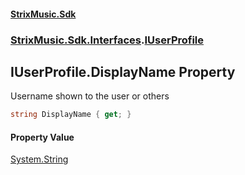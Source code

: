 #### [StrixMusic.Sdk](./index.md 'index')
### [StrixMusic.Sdk.Interfaces](./StrixMusic-Sdk-Interfaces.md 'StrixMusic.Sdk.Interfaces').[IUserProfile](./StrixMusic-Sdk-Interfaces-IUserProfile.md 'StrixMusic.Sdk.Interfaces.IUserProfile')
## IUserProfile.DisplayName Property
Username shown to the user or others  
```csharp
string DisplayName { get; }
```
#### Property Value
[System.String](https://docs.microsoft.com/en-us/dotnet/api/System.String 'System.String')  
